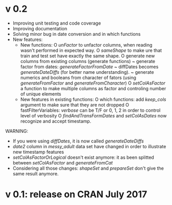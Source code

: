 v 0.2
=====
- Improving unit testing and code coverage
- Improving documentation
- Solving minor bug in date conversion and in which functions
- New features: 
	* New functions:
		O *unFactor* to unfactor columns, when reading wasn't performed in expected way.
		O *sameShape* to make ure that train and test set have exactly the same shape.
		O generate new columns from existing columns (generate functions)
			~ generate factor from dates: *generateFactorFromDate*
			~ diffDates becomes *generateDateDiffs* (for better name understanding).
			~ generate numerics and booleans from character of fators (using *generateFromFactor* and *generateFromCharacter*)
		O *setColAsFactor* a function to make multiple columns as factor and controling number of unique elements
	* New features in existing functions:
		O which functions: add *keep_cols* argument to make sure that they are not dropped
		O fastFilterVariables: *verbose* can be T/F or 0, 1, 2 in order to control level of verbosity
		O *findAndTransFormDates* and *setColAsDates* now recognize and accept timestamp.

WARNING:
- If you were using *diffDates*, it is now called *generateDateDiffs*
- *date2* column in *messy_adult* data set have changed in order to illustrate new timestamp features
- *setColAsFactorOrLogical* doesn't exist anymore: it as been splitted between *setColAsFactor* and *generateFromCat*
- Considering all those changes: *shapeSet* and *prepareSet* don't give the same result anymore.


v 0.1: release on CRAN July 2017
================================